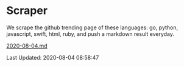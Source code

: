 # Scraper

We scrape the github trending page of these languages: go, python, javascript, swift, html, ruby, and push a markdown result everyday.

[2020-08-04.md](https://github.com/henson/Scraper/blob/master/2020-08-04.md)

Last Updated: 2020-08-04 08:58:47